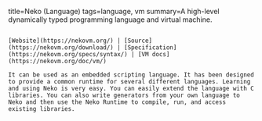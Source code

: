 title=Neko (Language)
tags=language, vm
summary=A high-level dynamically typed programming language and virtual machine.
~~~~~~

[Website](https://nekovm.org/) | [Source](https://nekovm.org/download/) | [Specification](https://nekovm.org/specs/syntax/) | [VM docs](https://nekovm.org/doc/vm/)

It can be used as an embedded scripting language. It has been designed to provide a common runtime for several different languages. Learning and using Neko is very easy. You can easily extend the language with C libraries. You can also write generators from your own language to Neko and then use the Neko Runtime to compile, run, and access existing libraries. 

